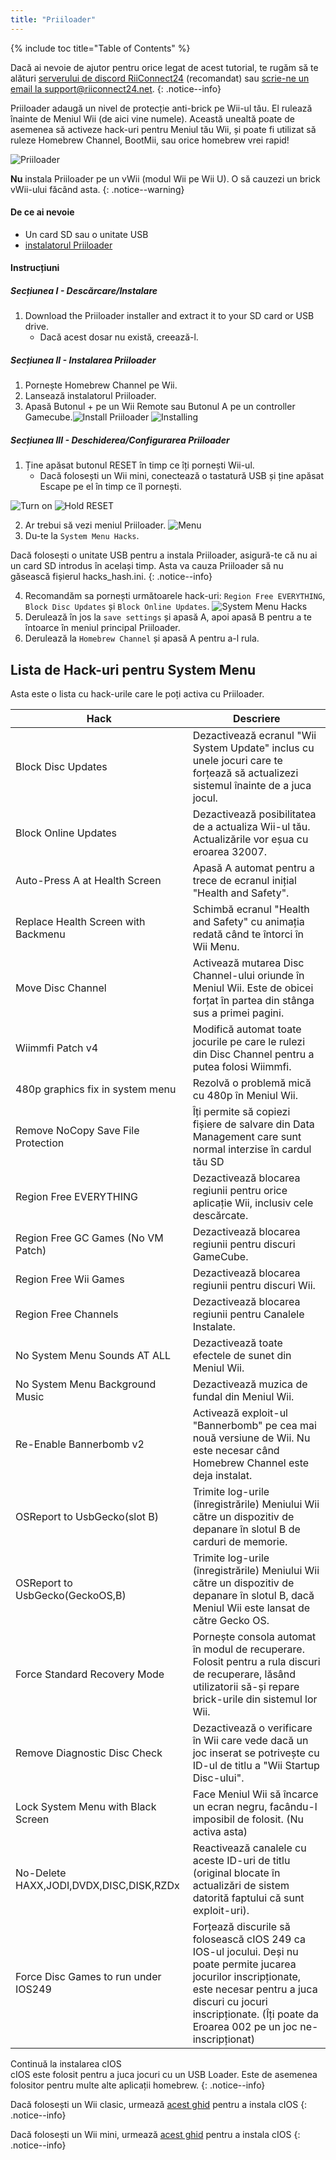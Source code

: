 ```yaml
---
title: "Priiloader"
---
```


{% include toc title="Table of Contents" %}

Dacă ai nevoie de ajutor pentru orice legat de acest tutorial, te rugăm să te alături [serverului de discord RiiConnect24](https://discord.gg/rc24) (recomandat) sau [scrie-ne un email la support@riiconnect24.net](mailto:support@riiconnect24.net).
{: .notice--info}

Priiloader adaugă un nivel de protecție anti-brick pe Wii-ul tău. El rulează înainte de Meniul Wii (de aici vine numele). Această unealtă poate de asemenea să activeze hack-uri pentru Meniul tău Wii, și poate fi utilizat să ruleze Homebrew Channel, BootMii, sau orice homebrew vrei rapid!

![Priiloader](/images/priiloader.jpg)

**Nu** instala Priiloader pe un vWii (modul Wii pe Wii U). O să cauzezi un brick vWii-ului făcând asta.
{: .notice--warning}

#### De ce ai nevoie
* Un card SD sau o unitate USB
* [instalatorul Priiloader](https://hbb1.oscwii.org/hbb/priiloader/priiloader.zip)

#### Instrucțiuni
##### Secțiunea I - Descărcare/Instalare

1. Download the Priiloader installer and extract it to your SD card or USB drive.
    * Dacă acest dosar nu există, creează-l.

##### Secțiunea II - Instalarea Priiloader

1. Pornește Homebrew Channel pe Wii.
2. Lansează instalatorul Priiloader.
3. Apasă Butonul + pe un Wii Remote sau Butonul A pe un controller Gamecube.![Install Priiloader](/images/Priiloader/installer.png) ![Installing](/images/Priiloader/installing.png)

##### Secțiunea III - Deschiderea/Configurarea Priiloader

1. Ține apăsat butonul RESET în timp ce îți pornești Wii-ul.
    * Dacă folosești un Wii mini, conectează o tastatură USB și ține apăsat Escape pe el în timp ce îl pornești.

![Turn on](/images/Priiloader/on.jpg) ![Hold RESET](/images/Priiloader/reset.jpg)

2. Ar trebui să vezi meniul Priiloader. ![Menu](/images/Priiloader/mainmenu.png)
3. Du-te la `System Menu Hacks`.

Dacă folosești o unitate USB pentru a instala Priiloader, asigură-te că nu ai un card SD introdus în același timp. Asta va cauza Priiloader să nu găsească fișierul hacks_hash.ini.
{: .notice--info}

4. Recomandăm sa pornești următoarele hack-uri: `Region Free EVERYTHING`, `Block Disc Updates` și `Block Online Updates`. ![System Menu Hacks](/images/Priiloader/hacks.png)
1. Derulează în jos la `save settings` și apasă A, apoi apasă B pentru a te întoarce în meniul principal Priiloader.
1. Derulează la `Homebrew Channel` și apasă A pentru a-l rula.

## Lista de Hack-uri pentru System Menu

Asta este o lista cu hack-urile care le poți activa cu Priiloader.

| Hack                                    | Descriere                                                                                                                                                                                                                               |
| --------------------------------------- | --------------------------------------------------------------------------------------------------------------------------------------------------------------------------------------------------------------------------------------- |
| Block Disc Updates                      | Dezactivează ecranul "Wii System Update" inclus cu unele jocuri care te forțează să actualizezi sistemul înainte de a juca jocul.                                                                                                       |
| Block Online Updates                    | Dezactivează posibilitatea de a actualiza Wii-ul tău. Actualizările vor eșua cu eroarea 32007.                                                                                                                                          |
| Auto-Press A at Health Screen           | Apasă A automat pentru a trece de ecranul inițial "Health and Safety".                                                                                                                                                                  |
| Replace Health Screen with Backmenu     | Schimbă ecranul "Health and Safety" cu animația redată când te întorci în Wii Menu.                                                                                                                                                     |
| Move Disc Channel                       | Activează mutarea Disc Channel-ului oriunde în Meniul Wii. Este de obicei forțat în partea din stânga sus a primei pagini.                                                                                                              |
| Wiimmfi Patch v4                        | Modifică automat toate jocurile pe care le rulezi din Disc Channel pentru a putea folosi Wiimmfi.                                                                                                                                       |
| 480p graphics fix in system menu        | Rezolvă o problemă mică cu 480p în Meniul Wii.                                                                                                                                                                                          |
| Remove NoCopy Save File Protection      | Îți permite să copiezi fișiere de salvare din Data Management care sunt normal interzise în cardul tău SD                                                                                                                               |
| Region Free EVERYTHING                  | Dezactivează blocarea regiunii pentru orice aplicație Wii, inclusiv cele descărcate.                                                                                                                                                    |
| Region Free GC Games (No VM Patch)      | Dezactivează blocarea regiunii pentru discuri GameCube.                                                                                                                                                                                 |
| Region Free Wii Games                   | Dezactivează blocarea regiunii pentru discuri Wii.                                                                                                                                                                                      |
| Region Free Channels                    | Dezactivează blocarea regiunii pentru Canalele Instalate.                                                                                                                                                                               |
| No System Menu Sounds AT ALL            | Dezactivează toate efectele de sunet din Meniul Wii.                                                                                                                                                                                    |
| No System Menu Background Music         | Dezactivează muzica de fundal din Meniul Wii.                                                                                                                                                                                           |
| Re-Enable Bannerbomb v2                 | Activează exploit-ul "Bannerbomb" pe cea mai nouă versiune de Wii. Nu este necesar când Homebrew Channel este deja instalat.                                                                                                            |
| OSReport to UsbGecko(slot B)            | Trimite log-urile (înregistrările) Meniului Wii către un dispozitiv de depanare în slotul B de carduri de memorie.                                                                                                                      |
| OSReport to UsbGecko(GeckoOS,B)         | Trimite log-urile (înregistrările) Meniului Wii către un dispozitiv de depanare în slotul B, dacă Meniul Wii este lansat de către Gecko OS.                                                                                             |
| Force Standard Recovery Mode            | Pornește consola automat în modul de recuperare. Folosit pentru a rula discuri de recuperare, lăsând utilizatorii să-și repare brick-urile din sistemul lor Wii.                                                                        |
| Remove Diagnostic Disc Check            | Dezactivează o verificare în Wii care vede dacă un joc inserat se potrivește cu ID-ul de titlu a "Wii Startup Disc-ului".                                                                                                               |
| Lock System Menu with Black Screen      | Face Meniul Wii să încarce un ecran negru, facându-l imposibil de folosit. (Nu activa asta)                                                                                                                                             |
| No-Delete HAXX,JODI,DVDX,DISC,DISK,RZDx | Reactivează canalele cu aceste ID-uri de titlu (original blocate în actualizări de sistem datorită faptului că sunt exploit-uri).                                                                                                       |
| Force Disc Games to run under IOS249    | Forțează discurile să folosească cIOS 249 ca IOS-ul jocului. Deși nu poate permite jucarea jocurilor inscripționate, este necesar pentru a juca discuri cu jocuri inscripționate. (Îți poate da Eroarea 002 pe un joc ne-inscripționat) |


Continuă la instalarea cIOS<br> cIOS este folosit pentru a juca jocuri cu un USB Loader. Este de asemenea folositor pentru multe alte aplicații homebrew.
{: .notice--info}

Dacă folosești un Wii clasic, urmează [acest ghid](cios) pentru a instala cIOS
{: .notice--info}

Dacă folosești un Wii mini, urmează [acest ghid](cios-mini) pentru a instala cIOS
{: .notice--info}
